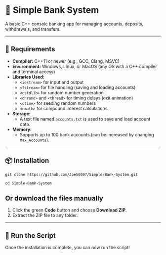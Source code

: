 # 🏦 Simple Bank System

A basic C++ console banking app for managing accounts, deposits, withdrawals, and transfers. 

---

## 🧰 Requirements

- **Compiler:** C++11 or newer (e.g., GCC, Clang, MSVC)
- **Environment:** Windows, Linux, or MacOS (any OS with a C++ compiler and terminal access)
- **Libraries Used:**
  - `<iostream>` for input and output
  - `<fstream>` for file handling (saving and loading accounts)
  - `<cstdlib>` for random number generation
  - `<chrono>` and `<thread>` for timing delays (exit animation)
  - `<ctime>` for seeding random numbers
  - `<cmath>` for compound interest calculations
- **Storage:**
  - A text file named `accounts.txt` is used to save and load account data.
- **Memory:**
  - Supports up to 100 bank accounts (can be increased by changing `Max_Accounts`).

---

## 📦 Installation

```
git clone https://github.com/Joe50097/Simple-Bank-System.git
```
```
cd Simple-Bank-System
```

## Or download the files manually

1. Click the green **Code** button and choose **Download ZIP**.
2. Extract the ZIP file to any folder.

---

## 🚀 Run the Script

Once the installation is complete, you can now run the script!
